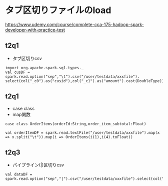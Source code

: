 # タブ区切りファイルのload

https://www.udemy.com/course/complete-cca-175-hadoop-spark-developer-with-practice-test

## t2q1
- タブ区切りcsv

```
import org.apache.spark.sql.types._
val cusDF = spark.read.option("sep","\t").csv("/user/testdata/xxxfile").
select(col("_c0").as("cusid"),col("_c1").as("amount").cast(DoubleType))

```

## t2q1
- case class
- map関数

```
case class OrderItems(orderId:String,order_item_subtotal:Float)

val orderItemDF = spark.read.textFile("/user/testdata/xxxfile").map(x => x.split("\t")).map(i => OrderItems(i(1),i(4).toFloat))

```

## t2q3
- パイプライン(|)区切りcsv

```
val dataDF = spark.read.option("sep","|").csv("/user/testdata/xxxfile").select(col("_c0").as("fname"),col("_c1").as("city"))

```
